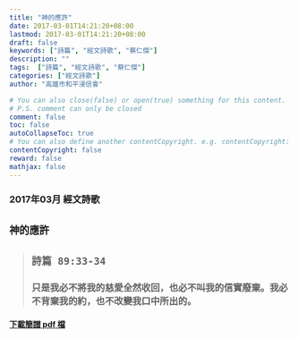 ```yaml
---
title: "神的應許"
date: 2017-03-01T14:21:20+08:00
lastmod: 2017-03-01T14:21:20+08:00
draft: false
keywords: ["詩篇", "經文詩歌", "蔡仁傑"]
description: ""
tags:  ["詩篇", "經文詩歌", "蔡仁傑"]
categories: ["經文詩歌"]
author: "高雄市和平浸信會"

# You can also close(false) or open(true) something for this content.
# P.S. comment can only be closed
comment: false
toc: false
autoCollapseToc: true
# You can also define another contentCopyright. e.g. contentCopyright: "This is another copyright."
contentCopyright: false
reward: false
mathjax: false
---
```


### 2017年03月 經文詩歌

## `神的應許`

> ## `詩篇 89:33-34`
> 
> ### 只是我必不將我的慈愛全然收回，也必不叫我的信實廢棄。我必不背棄我的約，也不改變我口中所出的。

#### [下載簡譜 pdf 檔](/pdf-h/h201703.pdf "神的應許")